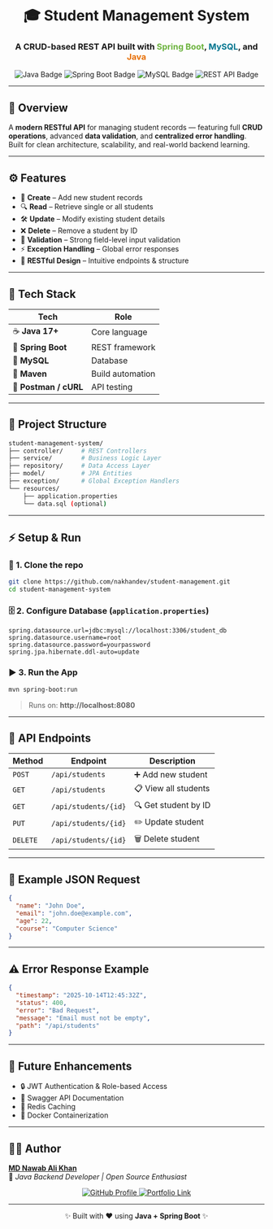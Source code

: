 <!-- ⚡ Student Management System - REST API ⚡ -->

<h1 align="center">🎓 Student Management System</h1>
<h3 align="center">A CRUD-based REST API built with <span style="color:#6DB33F;">Spring Boot</span>, <span style="color:#00758F;">MySQL</span>, and <span style="color:#E76F00;">Java</span></h3>

<p align="center">
  <picture>
    <source media="(prefers-color-scheme: dark)" srcset="https://img.shields.io/badge/Java-17+-E76F00?style=for-the-badge&logo=openjdk&logoColor=white">
    <source media="(prefers-color-scheme: light)" srcset="https://img.shields.io/badge/Java-17+-F89820?style=for-the-badge&logo=openjdk&logoColor=black">
    <img alt="Java Badge" src="https://img.shields.io/badge/Java-17+-E76F00?style=for-the-badge&logo=openjdk&logoColor=white">
  </picture>
  <picture>
    <source media="(prefers-color-scheme: dark)" srcset="https://img.shields.io/badge/Spring%20Boot-3.x-6DB33F?style=for-the-badge&logo=springboot&logoColor=white">
    <source media="(prefers-color-scheme: light)" srcset="https://img.shields.io/badge/Spring%20Boot-3.x-6DB33F?style=for-the-badge&logo=springboot&logoColor=black">
    <img alt="Spring Boot Badge" src="https://img.shields.io/badge/Spring%20Boot-3.x-6DB33F?style=for-the-badge&logo=springboot&logoColor=white">
  </picture>
  <picture>
    <source media="(prefers-color-scheme: dark)" srcset="https://img.shields.io/badge/MySQL-8.0-4479A1?style=for-the-badge&logo=mysql&logoColor=white">
    <source media="(prefers-color-scheme: light)" srcset="https://img.shields.io/badge/MySQL-8.0-F29111?style=for-the-badge&logo=mysql&logoColor=black">
    <img alt="MySQL Badge" src="https://img.shields.io/badge/MySQL-8.0-4479A1?style=for-the-badge&logo=mysql&logoColor=white">
  </picture>
  <picture>
    <source media="(prefers-color-scheme: dark)" srcset="https://img.shields.io/badge/REST-API-00599C?style=for-the-badge&logo=swagger&logoColor=white">
    <source media="(prefers-color-scheme: light)" srcset="https://img.shields.io/badge/REST-API-008FCC?style=for-the-badge&logo=swagger&logoColor=black">
    <img alt="REST API Badge" src="https://img.shields.io/badge/REST-API-00599C?style=for-the-badge&logo=swagger&logoColor=white">
  </picture>
</p>

---

## 🧩 Overview

A **modern RESTful API** for managing student records — featuring full **CRUD operations**, advanced **data validation**, and **centralized error handling**.  
Built for clean architecture, scalability, and real-world backend learning.

---

## ⚙️ Features

- 📝 **Create** – Add new student records  
- 🔍 **Read** – Retrieve single or all students  
- 🛠️ **Update** – Modify existing student details  
- ❌ **Delete** – Remove a student by ID  
- 🧠 **Validation** – Strong field-level input validation  
- ⚡ **Exception Handling** – Global error responses  
- 🔄 **RESTful Design** – Intuitive endpoints & structure  

---

## 🧱 Tech Stack

| Tech | Role |
|------|------|
| ☕ **Java 17+** | Core language |
| 🌿 **Spring Boot** | REST framework |
| 🧮 **MySQL** | Database |
| 🧰 **Maven** | Build automation |
| 🧪 **Postman / cURL** | API testing |

---

## 📂 Project Structure
```bash
student-management-system/
├── controller/     # REST Controllers
├── service/        # Business Logic Layer
├── repository/     # Data Access Layer
├── model/          # JPA Entities
├── exception/      # Global Exception Handlers
└── resources/
    ├── application.properties
    └── data.sql (optional)
```

---

## ⚡ Setup & Run

### 🔧 1. Clone the repo
```bash
git clone https://github.com/nakhandev/student-management.git
cd student-management-system
```

### 🗄️ 2. Configure Database (`application.properties`)
```properties
spring.datasource.url=jdbc:mysql://localhost:3306/student_db
spring.datasource.username=root
spring.datasource.password=yourpassword
spring.jpa.hibernate.ddl-auto=update
```

### ▶️ 3. Run the App
```bash
mvn spring-boot:run
```
> Runs on: **http://localhost:8080**

---

## 📡 API Endpoints

| Method | Endpoint | Description |
|--------|-----------|-------------|
| `POST` | `/api/students` | ➕ Add new student |
| `GET` | `/api/students` | 📋 View all students |
| `GET` | `/api/students/{id}` | 🔍 Get student by ID |
| `PUT` | `/api/students/{id}` | ✏️ Update student |
| `DELETE` | `/api/students/{id}` | 🗑️ Delete student |

---

## 🧾 Example JSON Request
```json
{
  "name": "John Doe",
  "email": "john.doe@example.com",
  "age": 22,
  "course": "Computer Science"
}
```

---

## ⚠️ Error Response Example
```json
{
  "timestamp": "2025-10-14T12:45:32Z",
  "status": 400,
  "error": "Bad Request",
  "message": "Email must not be empty",
  "path": "/api/students"
}
```

---

## 🚀 Future Enhancements

- 🔒 JWT Authentication & Role-based Access  
- 📘 Swagger API Documentation  
- 🧠 Redis Caching  
- 🐳 Docker Containerization  

---

## 🧑‍💻 Author

**[MD Nawab Ali Khan](https://github.com/nakhandev)**  
💼 *Java Backend Developer | Open Source Enthusiast*  

<p align="center">
  <a href="https://github.com/nakhandev">
    <picture>
      <source media="(prefers-color-scheme: dark)" srcset="https://img.shields.io/badge/GitHub-nakhandev-181717?style=for-the-badge&logo=github&logoColor=white">
      <source media="(prefers-color-scheme: light)" srcset="https://img.shields.io/badge/GitHub-nakhandev-F0F0F0?style=for-the-badge&logo=github&logoColor=black">
      <img alt="GitHub Profile" src="https://img.shields.io/badge/GitHub-nakhandev-181717?style=for-the-badge&logo=github&logoColor=white">
    </picture>
  </a>
  <a href="https://nakhandev.github.io">
    <picture>
      <source media="(prefers-color-scheme: dark)" srcset="https://img.shields.io/badge/🌐%20Portfolio-nakhandev.github.io-0078D7?style=for-the-badge">
      <source media="(prefers-color-scheme: light)" srcset="https://img.shields.io/badge/🌐%20Portfolio-nakhandev.github.io-0A66C2?style=for-the-badge">
      <img alt="Portfolio Link" src="https://img.shields.io/badge/🌐%20Portfolio-nakhandev.github.io-0078D7?style=for-the-badge">
    </picture>
  </a>
</p>

---

<p align="center">✨ Built with ❤️ using <b>Java + Spring Boot</b> ✨</p>
